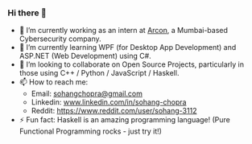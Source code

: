### Hi there 👋

- 🔭 I’m currently working as an intern at [Arcon](arconnet.com), a Mumbai-based Cybersecurity company.
- 🌱 I’m currently learning WPF (for Desktop App Development) and ASP.NET (Web Development) using C#.
- 👯 I’m looking to collaborate on Open Source Projects, particularly in those using C++ / Python / JavaScript / Haskell.
- 📫 How to reach me: 
  - Email: sohangchopra@gmail.com
  - Linkedin: www.linkedin.com/in/sohang-chopra
  - Reddit: https://www.reddit.com/user/sohang-3112
- ⚡ Fun fact: Haskell is an amazing programming language! (Pure Functional Programming rocks - just try it!)

<!--
**sohang3112/sohang3112** is a ✨ _special_ ✨ repository because its `README.md` (this file) appears on your GitHub profile.

Here are some ideas to get you started:

- 🔭 I’m currently working on ...
- 🌱 I’m currently learning ...
- 👯 I’m looking to collaborate on ...
- 🤔 I’m looking for help with ...
- 💬 Ask me about ...
- 📫 How to reach me: ...
- 😄 Pronouns: ...
- ⚡ Fun fact: ...
-->
